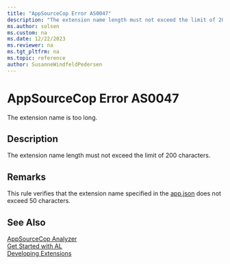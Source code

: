 ```yaml
---
title: "AppSourceCop Error AS0047"
description: "The extension name length must not exceed the limit of 200 characters."
ms.author: solsen
ms.custom: na
ms.date: 12/22/2023
ms.reviewer: na
ms.tgt_pltfrm: na
ms.topic: reference
author: SusanneWindfeldPedersen
---
```

[//]: # (START>DO_NOT_EDIT)
[//]: # (IMPORTANT:Do not edit any of the content between here and the END>DO_NOT_EDIT.)
[//]: # (Any modifications should be made in the .xml files in the ModernDev repo.)
# AppSourceCop Error AS0047
The extension name is too long.

## Description
The extension name length must not exceed the limit of 200 characters.

[//]: # (IMPORTANT: END>DO_NOT_EDIT)

## Remarks

This rule verifies that the extension name specified in the [app.json](../devenv-json-files.md) does not exceed 50 characters.

## See Also  
[AppSourceCop Analyzer](appsourcecop.md)  
[Get Started with AL](../devenv-get-started.md)  
[Developing Extensions](../devenv-dev-overview.md)  
